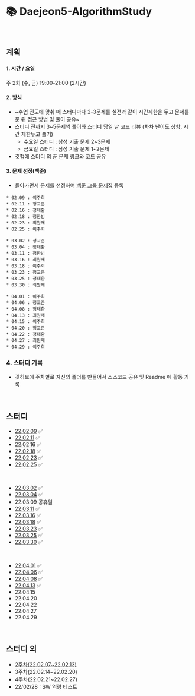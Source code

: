 # 📚 Daejeon5-AlgorithmStudy
</br>

## 계획
####  1.	시간 / 요일</br>
 주 2회 (수, 금) 19:00-21:00 (2시간)

#### 2.	방식
-	~수업 진도에 맞춰 매 스터디마다 2-3문제를 실전과 같이 시간제한을 두고 문제를 푼 뒤 접근 방법 및 풀이 공유~
- 스터디 전까지 3~5문제씩 풀어와 스터디 당일 날 코드 리뷰 (차차 난이도 상향, 시간 제한두고 풀기)
   - 수요일 스터디 : 삼성 기출 문제 2~3문제
   - 금요일 스터디 : 삼성 기출 문제 1~2문제 
- 깃헙에 스터디 외 푼 문제 링크와 코드 공유

#### 3. 문제 선정(백준)
-	돌아가면서 문제를 선정하여 [백준 그룹 문제집](https://www.acmicpc.net/group/workbook/list/13701) 등록
```
* 02.09 : 이주희
* 02.11 : 정교준
* 02.16 : 정태환
* 02.18 : 정한빔
* 02.23 : 최원재
* 02.25 : 이주희
```
```
* 03.02 : 정교준
* 03.04 : 정태환
* 03.11 : 정한빔
* 03.16 : 최원재
* 03.18 : 이주희
* 03.23 : 정교준
* 03.25 : 정태환
* 03.30 : 최원재
```
```
* 04.01 : 이주희
* 04.06 : 정교준
* 04.08 : 정태환
* 04.13 : 최원재
* 04.15 : 이주희
* 04.20 : 정교준
* 04.22 : 정태환
* 04.27 : 최원재
* 04.29 : 이주희
```

### 4. 스터디 기록
-	깃허브에 주차별로 자신의 폴더를 만들어서 소스코드 공유 및 Readme 에 활동 기록
</br>

## 스터디
* [22.02.09](https://github.com/daejeon5-algostudy/AlgorithmStudy/blob/main/%EC%8A%A4%ED%84%B0%EB%94%94/0209/README.md) ✅
* [22.02.11](https://github.com/daejeon5-algostudy/AlgorithmStudy/tree/main/%EC%8A%A4%ED%84%B0%EB%94%94/0211) ✅
* [22.02.16](https://github.com/daejeon5-algostudy/AlgorithmStudy/tree/main/%EC%8A%A4%ED%84%B0%EB%94%94/0216) ✅
* [22.02.18](https://github.com/daejeon5-algostudy/AlgorithmStudy/tree/main/%EC%8A%A4%ED%84%B0%EB%94%94/0218) ✅
* [22.02.23](https://github.com/daejeon5-algostudy/AlgorithmStudy/tree/main/%EC%8A%A4%ED%84%B0%EB%94%94/0223) ✅
* [22.02.25](https://github.com/daejeon5-algostudy/AlgorithmStudy/tree/main/%EC%8A%A4%ED%84%B0%EB%94%94/0225) ✅
</br>

* [22.03.02](https://github.com/daejeon5-algostudy/AlgorithmStudy/tree/main/%EC%8A%A4%ED%84%B0%EB%94%94/0302) ✅
* [22.03.04](https://github.com/daejeon5-algostudy/AlgorithmStudy/tree/main/%EC%8A%A4%ED%84%B0%EB%94%94/0304) ✅
* 22.03.09 공휴일
* [22.03.11](https://github.com/daejeon5-algostudy/AlgorithmStudy/tree/main/%EC%8A%A4%ED%84%B0%EB%94%94/0311) ✅
* [22.03.16](https://github.com/daejeon5-algostudy/AlgorithmStudy/tree/main/%EC%8A%A4%ED%84%B0%EB%94%94/0316) ✅
* [22.03.18](https://github.com/daejeon5-algostudy/AlgorithmStudy/tree/main/%EC%8A%A4%ED%84%B0%EB%94%94/0318) ✅
* [22.03.23](https://github.com/daejeon5-algostudy/AlgorithmStudy/tree/main/%EC%8A%A4%ED%84%B0%EB%94%94/0323) ✅
* [22.03.25](https://github.com/daejeon5-algostudy/AlgorithmStudy/tree/main/%EC%8A%A4%ED%84%B0%EB%94%94/0325) ✅
* [22.03.30](https://github.com/daejeon5-algostudy/AlgorithmStudy/tree/main/%EC%8A%A4%ED%84%B0%EB%94%94/0330) ✅
</br>

* [22.04.01](https://github.com/daejeon5-algostudy/AlgorithmStudy/tree/main/%EC%8A%A4%ED%84%B0%EB%94%94/0401) ✅
* [22.04.06](https://github.com/daejeon5-algostudy/AlgorithmStudy/tree/main/%EC%8A%A4%ED%84%B0%EB%94%94/0406) ✅
* [22.04.08](https://github.com/daejeon5-algostudy/AlgorithmStudy/tree/main/%EC%8A%A4%ED%84%B0%EB%94%94/0408) ✅
* [22.04.13](https://github.com/daejeon5-algostudy/AlgorithmStudy/tree/main/%EC%8A%A4%ED%84%B0%EB%94%94/0413) ✅
* 22.04.15 
* 22.04.20
* 22.04.22 
* 22.04.27 
* 22.04.29 
<br>

## 스터디 외
* [2주차(22.02.07~22.02.13)](https://github.com/daejeon5-algostudy/AlgorithmStudy/tree/main/%EC%8A%A4%ED%84%B0%EB%94%94%EC%99%B8/2%EC%A3%BC%EC%B0%A8)
* 3주차(22.02.14~22.02.20)
* 4주차(22.02.21~22.02.27)
* 22/02/28 : SW 역량 테스트
